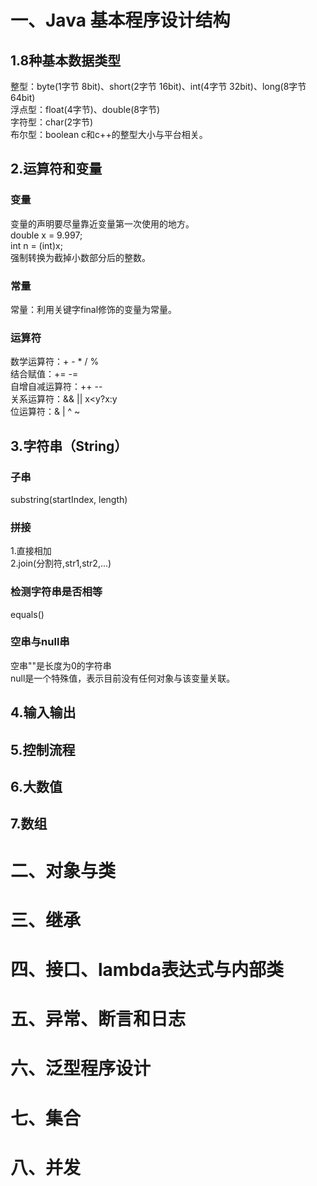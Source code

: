 # 一、Java 基本程序设计结构
## 1.8种基本数据类型
整型：byte(1字节 8bit)、short(2字节 16bit)、int(4字节 32bit)、long(8字节 64bit)<br>
浮点型：float(4字节)、double(8字节)<br>
字符型：char(2字节)<br>
布尔型：boolean
c和c++的整型大小与平台相关。

## 2.运算符和变量

### 变量
变量的声明要尽量靠近变量第一次使用的地方。<br>
double x = 9.997;<br>
int n = (int)x;<br>
强制转换为截掉小数部分后的整数。<br>
### 常量
常量：利用关键字final修饰的变量为常量。<br>
### 运算符
数学运算符：+ - * / % <br>
结合赋值：+= -=  <br>
自增自减运算符：++ --<br>
关系运算符：&& || x<y?x:y <br>
位运算符：& | ^ ~ <br>

## 3.字符串（String）
### 子串
substring(startIndex, length)<br>
### 拼接
1.直接相加<br>
2.join(分割符,str1,str2,...)<br>
### 检测字符串是否相等
equals()
### 空串与null串
空串""是长度为0的字符串<br>
null是一个特殊值，表示目前没有任何对象与该变量关联。
## 4.输入输出

## 5.控制流程
## 6.大数值
## 7.数组
# 二、对象与类

# 三、继承

# 四、接口、lambda表达式与内部类

# 五、异常、断言和日志

# 六、泛型程序设计

# 七、集合

# 八、并发
